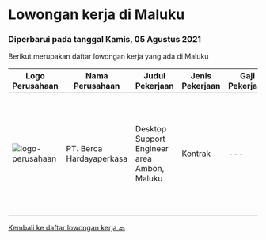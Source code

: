 
  # Lowongan kerja di Maluku

  ### Diperbarui pada tanggal Kamis, 05 Agustus 2021

  Berikut merupakan daftar lowongan kerja yang ada di Maluku

  |Logo Perusahaan | Nama Perusahaan | Judul Pekerjaan | Jenis Pekerjaan | Gaji Pekerjaan | Lokasi | Deskripsi | Tanggal diunggah | Pranala |
  | -------------- | --------------- | --------------- | --------- | --------- | -------------- | ------- | ----------- | ----------- |
  |![logo-perusahaan](https://image-service-cdn.seek.com.au/0c900ac2b5b1a2cf9bee651ce5d069e68ff14c92/ee4dce1061f3f616224767ad58cb2fc751b8d2dc)|PT. Berca Hardayaperkasa|Desktop Support Engineer area Ambon, Maluku|Kontrak|---|Ternate|Responsibilities : Analyzing, diagnosing, and installation to several areas including desktop hardware, operating systems (Windows 7/8/10),...|Rabu, 04 Agustus 2021|https://www.jobstreet.co.id/id/job/desktop-support-engineer-area-ambon-maluku-3592669?token=0~3063a354-aea5-4fdd-a266-33618f4c5a90&sectionRank=1&jobId=jobstreet-id-job-3592669|


  [Kembali ke daftar lowongan kerja 🔙](../README.md#daftar-lowongan-kerja)
  